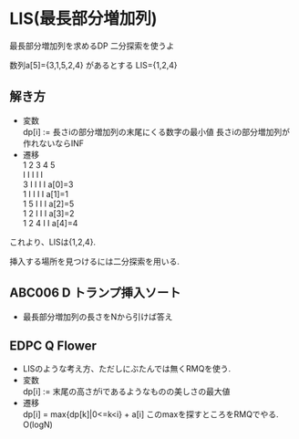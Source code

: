 # LIS(最長部分増加列)

最長部分増加列を求めるDP
二分探索を使うよ

数列a[5]={3,1,5,2,4} があるとする
LIS={1,2,4}

## 解き方
* 変数  
dp[i] := 長さiの部分増加列の末尾にくる数字の最小値
長さiの部分増加列が作れないならINF  
* 遷移  
1 2 3 4 5  
I I I I I  
3 I I I I  a[0]=3     
1 I I I I  a[1]=1     
1 5 I I I  a[2]=5     
1 2 I I I  a[3]=2     
1 2 4 I I  a[4]=4  

これより、LISは{1,2,4}.

挿入する場所を見つけるには二分探索を用いる.  

## ABC006 D トランプ挿入ソート
* 最長部分増加列の長さをNから引けば答え

## EDPC Q Flower
* LISのような考え方、ただしにぶたんでは無くRMQを使う.  
* 変数  
dp[i] := 末尾の高さがiであるようなものの美しさの最大値  
* 遷移  
dp[i] = max{dp[k]|0<=k<i} + a[i]
このmaxを探すところをRMQでやる. O(logN)  


